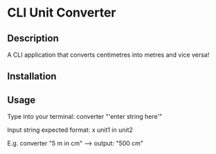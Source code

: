 # CLI Unit Converter

## Description

A CLI application that converts centimetres into metres and vice versa!

## Installation

## Usage

Type into your terminal: converter "'enter string here'"

Input string expected format: x unit1 in unit2

E.g. converter "5 m in cm" --> output: "500 cm"
